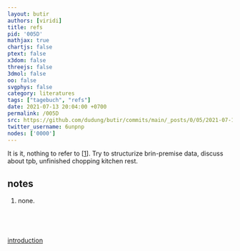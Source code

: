 ```yaml
---
layout: butir
authors: [viridi]
title: refs
pid: '005D'
mathjax: true
chartjs: false
ptext: false
x3dom: false
threejs: false
3dmol: false
oo: false
svgphys: false
category: literatures
tags: ["tagebuch", "refs"]
date: 2021-07-13 20:04:00 +0700
permalink: /005D
src: https://github.com/dudung/butir/commits/main/_posts/0/05/2021-07-13-refs.md
twitter_username: 6unpnp
nodes: ['0000']
---
```

It is it, nothing to refer to [[1](#r01)]. Try to structurize brin-premise data, discuss about tpb, unfinished chopping kitchen rest.

## notes
1. <a name=r01></a>none.

## &nbsp;
[introduction](0000)

